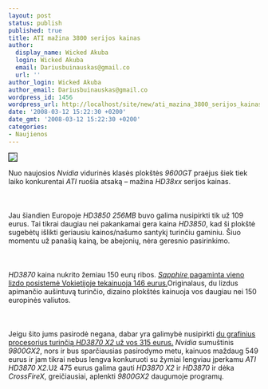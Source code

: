 ```yaml
---
layout: post
status: publish
published: true
title: ATI mažina 3800 serijos kainas
author:
  display_name: Wicked Akuba
  login: Wicked Akuba
  email: Dariusbuinauskas@gmail.co
  url: ''
author_login: Wicked Akuba
author_email: Dariusbuinauskas@gmail.co
wordpress_id: 1456
wordpress_url: http://localhost/site/new/ati_mazina_3800_serijos_kainas/
date: '2008-03-12 15:22:30 +0200'
date_gmt: '2008-03-12 15:22:30 +0200'
categories:
- Naujienos
---
```

<div class="imgright"><img src="http://www.technews.lt/upl/Failai/3850.jpg" border="1"></div>
<p>Nuo naujosios <i>Nvidia</i> vidurinės klasės plokštės <i>9600GT</i> praėjus šiek tiek laiko konkurentai <i>ATI</i> ruošia atsaką – mažina <i>HD38xx</i> serijos kainas.<br />
<br><br />
<br>Jau šiandien Europoje <i>HD3850 256MB</i> buvo galima nusipirkti tik už 109 eurus. Tai tikrai daugiau nei pakankamai gera kaina <i>HD3850</i>, kad ši plokštė sugebėtų išlikti geriausiu kainos/našumo santykį turinčiu gaminiu. Šiuo momentu už panašią kainą, be abejonių, nėra geresnio pasirinkimo.<br />
<br><br />
<br><i>HD3870</i> kaina nukrito žemiau 150 eurų ribos. <a class="ns" href="http://geizhals.at/eu/a305723.html"><i>Sapphire</i> pagaminta vieno lizdo posistemė Vokietijoje tekainuoja 146 eurus.</a>Originalaus, du lizdus apimančio aušintuvą turinčio, dizaino plokštės kainuoja vos daugiau nei 150 europinės valiutos.<br />
<br><br />
<br>Jeigu šito jums pasirodė negana, dabar yra galimybė nusipirkti <a class="ns" href="http://geizhals.at/eu/a310136.html">du grafinius procesorius turinčią <i>HD3870 X2</i> už vos 315 eurus.</a> <i>Nvidia</i> sumuštinis <i>9800GX2</i>, nors ir bus sparčiausias pasirodymo metu, kainuos maždaug 549 eurus ir jam tikrai nebus lengva konkuruoti su žymiai lengviau įperkamu <i>ATI HD3870 X2</i>.Už 475 eurus galima gauti <i>HD3870 X2</i> ir <i>HD3870</i> ir dėka <i>CrossFireX</i>, greičiausiai, aplenkti <i>9800GX2</i> daugumoje programų.</p>
